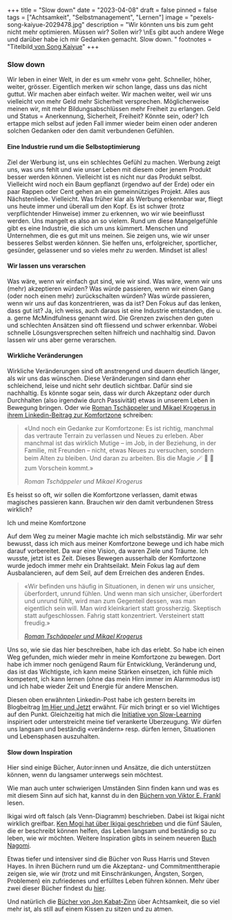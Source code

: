 +++
title = "Slow down"
date = "2023-04-08"
draft = false
pinned = false
tags = ["Achtsamkeit", "Selbstmanagement", "Lernen"]
image = "pexels-song-kaiyue-2029478.jpg"
description = "Wir könnten uns bis zum geht nicht mehr optimieren. Müssen wir? Sollen wir? \nEs gibt auch andere Wege und darüber habe ich mir Gedanken gemacht. Slow down. "
footnotes = "Titelbild[ von Song Kaiyue](https://www.pexels.com/de-de/foto/langsame-beschilderung-2029478/)"
+++
### Slow down

Wir leben in einer Welt, in der es um «mehr von» geht. Schneller, höher, weiter, grösser. Eigentlich merken wir schon lange, dass uns das nicht guttut. Wir machen aber einfach weiter. Wir machen weiter, weil wir uns vielleicht von mehr Geld mehr Sicherheit versprechen. Möglicherweise meinen wir, mit mehr Bildungsabschlüssen mehr Freiheit zu erlangen. Geld und Status = Anerkennung, Sicherheit, Freiheit? Könnte sein, oder? Ich ertappe mich selbst auf jeden Fall immer wieder beim einen oder anderen solchen Gedanken oder den damit verbundenen Gefühlen. 

#### Eine Industrie rund um die Selbstoptimierung

Ziel der Werbung ist, uns ein schlechtes Gefühl zu machen. Werbung zeigt uns, was uns fehlt und wie unser Leben mit diesem oder jenem Produkt besser werden können. Vielleicht ist es nicht nur das Produkt selbst. Vielleicht wird noch ein Baum gepflanzt (irgendwo auf der Erde) oder ein paar Rappen oder Cent gehen an ein gemeinnütziges Projekt. Alles aus Nächstenliebe. Vielleicht. Was früher klar als Werbung erkennbar war, fliegt uns heute immer und überall um den Kopf. Es ist schwer (trotz verpflichtender Hinweise) immer zu erkennen, wo wir wie beeinflusst werden. Uns mangelt es also an so vielem. Rund um diese Mangelgefühle gibt es eine Industrie, die sich um uns kümmert. Menschen und Unternehmen, die es gut mit uns meinen. Sie zeigen uns, wie wir unser besseres Selbst werden können. Sie helfen uns, erfolgreicher, sportlicher, gesünder, gelassener und so vieles mehr zu werden. Mindset ist alles! 

#### Wir lassen uns verarschen

Was wäre, wenn wir einfach gut sind, wie wir sind. Was wäre, wenn wir uns (mehr) akzeptieren würden? Was würde passieren, wenn wir einen Gang (oder noch einen mehr) zurückschalten würden? Was würde passieren, wenn wir uns auf das konzentrieren, was da ist? Den Fokus auf das lenken, dass gut ist? Ja, ich weiss, auch daraus ist eine Industrie entstanden, die u. a. gerne McMindfulness genannt wird. Die Grenzen zwischen den guten und schlechten Ansätzen sind oft fliessend und schwer erkennbar. Wobei schnelle Lösungsversprechen selten hilfreich und nachhaltig sind. Davon lassen wir uns aber gerne verarschen.

#### Wirkliche Veränderungen

Wirkliche Veränderungen sind oft anstrengend und dauern deutlich länger, als wir uns das wünschen. Diese Veränderungen sind dann eher schleichend, leise und nicht sehr deutlich sichtbar. Dafür sind sie nachhaltig. Es könnte sogar sein, dass wir durch Akzeptanz oder durch Durchhalten (also irgendwie durch Passivität) etwas in unserem Leben in Bewegung bringen. Oder wie [Roman Tschäppeler und Mikael Krogerus in ihrem Linkedin-Beitrag zur Komfortzone](https://www.linkedin.com/feed/update/urn:li:activity:7045284639371849728?updateEntityUrn=urn%3Ali%3Afs_feedUpdate%3A%28V2%2Curn%3Ali%3Aactivity%3A7045284639371849728%29) schreiben: 

> «Und noch ein Gedanke zur Komfortzone: Es ist richtig, manchmal das vertraute Terrain zu verlassen und Neues zu erleben. Aber manchmal ist das wirklich Mutige – im Job, in der Beziehung, in der Familie, mit Freunden – nicht, etwas Neues zu versuchen, sondern beim Alten zu bleiben. Und daran zu arbeiten. Bis die Magie 🪄 🎉 🌟 zum Vorschein kommt.»
>
> *Roman Tschäppeler und Mikael Krogerus*

Es heisst so oft, wir sollen die Komfortzone verlassen, damit etwas magisches passieren kann. Brauchen wir den damit verbundenen Stress wirklich? 

Ich und meine Komfortzone

Auf dem Weg zu meiner Magie machte ich mich selbstständig. Mir war sehr bewusst, dass ich mich aus meiner Komfortzone bewege und ich habe mich darauf vorbereitet. Da war eine Vision, da waren Ziele und Träume. Ich wusste, jetzt ist es Zeit. Dieses Bewegen ausserhalb der Komfortzone wurde jedoch immer mehr ein Drahtseilakt. Mein Fokus lag auf dem Ausbalancieren, auf dem Seil, auf dem Erreichen des anderen Endes.

> «Wir befinden uns häufig in Situationen, in denen wir uns unsicher, überfordert, unrund fühlen. Und wenn man sich unsicher, überfordert und unrund fühlt, wird man zum Gegenteil dessen, was man eigentlich sein will. Man wird kleinkariert statt grossherzig. Skeptisch statt aufgeschlossen. Fahrig statt konzentriert. Versteinert statt freudig.»
>
> *[Roman Tschäppeler und Mikael Krogerus](https://rtmk.ch)*

Uns so, wie sie das hier beschreiben, habe ich das erlebt. So habe ich einen Weg gefunden, mich wieder mehr in meine Komfortzone zu bewegen. Dort habe ich immer noch genügend Raum für Entwicklung, Veränderung und, das ist das Wichtigste, ich kann meine Stärken einsetzen, ich fühle mich kompetent, ich kann lernen (ohne das mein Hirn immer im Alarmmodus ist) und ich habe wieder Zeit und Energie für andere Menschen. 

Diesen oben erwähnten Linkedin-Post habe ich gestern bereits im Blogbeitrag [Im Hier und Jetzt](https://www.bensblog.ch/im-hier-und-jetzt/) erwähnt. Für mich bringt er so viel Wichtiges auf den Punkt. Gleichzeitig hat mich die [Initiative von Slow-Learning](https://www.slow-learning.com) inspiriert oder unterstreicht meine tief verankerte Überzeugung. Wir dürfen uns langsam und beständig «verändern» resp. dürfen lernen, Situationen und Lebensphasen auszuhalten.

#### Slow down Inspiration

Hier sind einige Bücher, Autor:innen und Ansätze, die dich unterstützen können, wenn du langsamer unterwegs sein möchtest. 

Wie man auch unter schwierigen Umständen Sinn finden kann und was es mit diesem Sinn auf sich hat, kannst du in den [Büchern von Viktor E. Frankl](https://www.viktorfrankl.org/buecher_von_vf.html#German) lesen. 

Ikigai wird oft falsch (als Venn-Diagramm) beschrieben. Dabei ist Ikigai nicht wirklich greifbar. [Ken Mogi hat über Ikigai geschrieben](https://www.exlibris.ch/de/buecher-buch/deutschsprachige-buecher/ken-mogi/ikigai/id/9783832165161/?utm_source=google&utm_medium=cpc&utm_campaign=DSA+Page+Feed+B_1+(s-CH-de/en)&utm_content=148356955618&utm_term=&gclid=Cj0KCQjw_r6hBhDdARIsAMIDhV_MEbCI0BgEh5gOlBfYvG9AS_9hzaI-ArSFnn5jOzEnlUvPV5om2mMaAhG7EALw_wcB&gclsrc=aw.ds) und die fünf Säulen, die er beschreibt können helfen, das Leben langsam und beständig so zu leben, wie wir möchten. Weitere Inspiration gibts in seinem neueren [Buch Nagomi](https://www.exlibris.ch/de/buecher-buch/deutschsprachige-buecher/ken-mogi/nagomi/id/9783832181628/).

Etwas tiefer und intensiver sind die Bücher von Russ Harris und Steven Hayes. In ihren Büchern rund um die Akzeptanz- und Commitmenttherapie zeigen sie, wie wir (trotz und mit Einschränkungen, Ängsten, Sorgen, Problemen) ein zufriedenes und erfülltes Leben führen können. Mehr über zwei dieser Bücher findest du [hier](https://www.bensblog.ch/buecher/).

Und natürlich die [Bücher von Jon Kabat-Zinn](https://www.arbor-verlag.de/jon-kabat-zinn) über Achtsamkeit, die so viel mehr ist, als still auf einem Kissen zu sitzen und zu atmen.[](https://www.pexels.com/de-de/foto/langsame-beschilderung-2029478/)